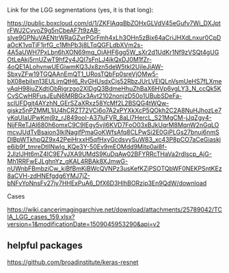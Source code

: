 


Link for the LGG segmentations (yes, it is that long):

https://public.boxcloud.com/d/1/ZKFlAqqBbZOHxGLVdV45eGufv7Wi_DXJptrFWJ2CvvoZ9g5nCbeAF7t9zAB-slye9GPNuVAENtrWRaGZvrPGrFmh4xLh3OHn5zBjx64aCriJHXdLnxur0CpDaOcK1vqTjF1jrfG_c1MhPb3j8LTqQGFLdbXVm2s-4A5aUWH7PxLbn6hXON69mq_OiAHF6gg5W_sXr2d1UdKr1Nf9zVSQt4gUGOtLeAkj5rnUZwT9hf2y4JQI7sFnLJ4ikQxDJ0M1fZr-4oQE1ALohvnwUEGiwmKQ3Jx8zn5deW5tkI2UjIeJiAW-SbxyZFw19TGQAAnEmQT1_URosTQbFp0sreVjOMw5-bX08ebiIxn13EULjmQtH6_RvGHUsdxCjs52RbzJUrLVElQLnVsmUeHS7fLXmevAqH98iuZXdtiObRjgrzgo2XlDgQ3BdmeHhuZhBaX6HVp6vgLY3_N_ccQk5KCvSCwHRFusJEuN6MRBGx3Avt2102nonjzD50o1UBubSDeFa-sclUFDgjt4AYzhN_GErSZaXRxz58YcMf2L2BSQG4tWQw-giskz5nPZMML1iU4hCRZT72VCi6o7A2xPYXkXcP5QOkh2C2A8NuHJhozLe7yKqUIaUPwKmj9z_rJ849ooI-A37luFVR_8aLl7HercL_S21MgCM-jJqZgy4-NjjFReTJAl680h6omxC9C9lEgy5vjI6KVD7FoO03xBJkUqrM8MqnW2nGqLOmcvJUdTvBsaion3lklNagifPmaGoKWfsAfq8CLPwSi2E0GiPLGs27bnuj6nmSDlBpWTkhpQZ9x42PeiHrxxH5qfHxyGcdsvySuW83_xc43P8pCO7aCeGiaskje6ib9f_tmreDtIlNwlg_KQe3Y-50Ev9mEOMdd9Mitp0ai8f-2JlzlJHt6mZ4IC9E7vJXA9UMdS9KuDqAw02BFYRRcTHaVa2rdIscp_AjG-Mh1RRFwEJLghnYz_gKAL4RBAk8XJmwG-nUWnbFBmbziCw_kiBfBmKjBWcQVNPz3usKefKZjPSOTQbWF0NEKPSntKEz8aCVH-zdHNEfgdg6YMJ7jZ-bNFvYoNnsFv27jy7HHExPuA6_DfX6D3HlhBORzip3En9QdW/download

Cases

https://wiki.cancerimagingarchive.net/download/attachments/25789042/TCIA_LGG_cases_159.xlsx?version=1&modificationDate=1509045953290&api=v2


## helpful packages

https://github.com/broadinstitute/keras-resnet

